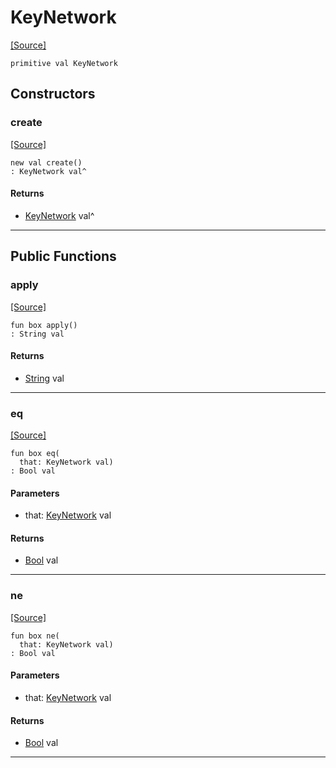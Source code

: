# KeyNetwork
<span class="source-link">[[Source]](src/mqtt-primitives/regStrings.md#L-0-6)</span>
```pony
primitive val KeyNetwork
```

## Constructors

### create
<span class="source-link">[[Source]](src/mqtt-primitives/regStrings.md#L-0-6)</span>


```pony
new val create()
: KeyNetwork val^
```

#### Returns

* [KeyNetwork](mqtt-primitives-KeyNetwork.md) val^

---

## Public Functions

### apply
<span class="source-link">[[Source]](src/mqtt-primitives/regStrings.md#L-0-6)</span>


```pony
fun box apply()
: String val
```

#### Returns

* [String](builtin-String.md) val

---

### eq
<span class="source-link">[[Source]](src/mqtt-primitives/regStrings.md#L-0-6)</span>


```pony
fun box eq(
  that: KeyNetwork val)
: Bool val
```
#### Parameters

*   that: [KeyNetwork](mqtt-primitives-KeyNetwork.md) val

#### Returns

* [Bool](builtin-Bool.md) val

---

### ne
<span class="source-link">[[Source]](src/mqtt-primitives/regStrings.md#L-0-6)</span>


```pony
fun box ne(
  that: KeyNetwork val)
: Bool val
```
#### Parameters

*   that: [KeyNetwork](mqtt-primitives-KeyNetwork.md) val

#### Returns

* [Bool](builtin-Bool.md) val

---

